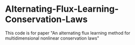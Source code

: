 # Alternating-Flux-Learning-Conservation-Laws

This code is for paper "An alternating flux learning method for multidimensional nonlinear conservation laws"
